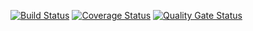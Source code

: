 [![Build Status](https://travis-ci.org/Bloody-Azimus/Testing1.svg?branch=master)](https://travis-ci.org/bloody-azimus/Testing1)
[![Coverage Status](https://coveralls.io/repos/github/Bloody-Azimus/Testing1/badge.svg?branch=master)](https://coveralls.io/github/Bloody-Azimus/Testing1?branch=master)
[![Quality Gate Status](https://sonarcloud.io/api/project_badges/measure?project=Bloody-Azimus_Testing1&metric=alert_status)](https://sonarcloud.io/dashboard?id=Bloody-Azimus_Testing1)
